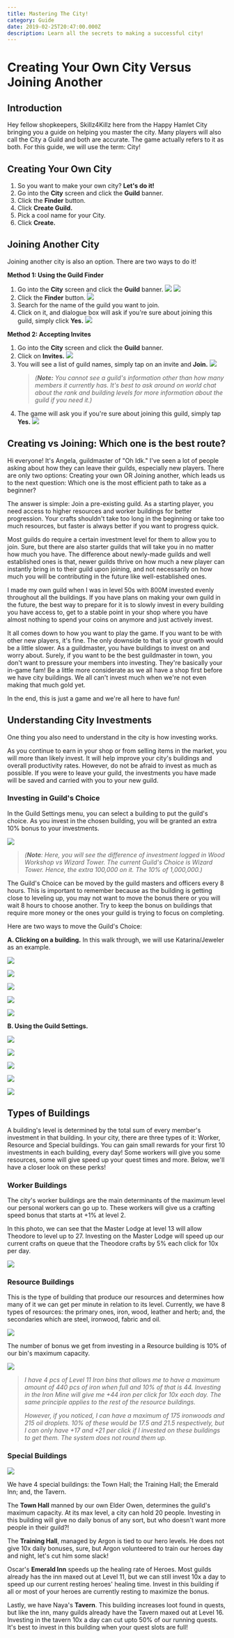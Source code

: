 ```yaml
---
title: Mastering The City!
category: Guide
date: 2019-02-25T20:47:00.000Z
description: Learn all the secrets to making a successful city!
---
```

# Creating Your Own City Versus Joining Another

## Introduction

Hey fellow shopkeepers, Skillz4Killz here from the Happy Hamlet City bringing you a guide on helping you master the city. Many players will also call the City a Guild and both are accurate. The game actually refers to it as both. For this guide, we will use the term: City!

## Creating Your Own City

1. So you want to make your own city? **Let's do it!**
2. Go into the **City** screen and click the **Guild** banner.
3. Click the **Finder** button.
4. Click **Create Guild.**
5. Pick a cool name for your City.
6. Click **Create.**

## **Joining Another City**

Joining another city is also an option. There are two ways to do it!

**Method 1: Using the Guild Finder**

1. Go into the **City** screen and click the **Guild** banner.
   ![](/img/guildchoice1.1.jpg)
   ![](/img/guildchoice1.2.jpg)
2. Click the **Finder** button.
   ![](/img/join1.jpg)
3. Search for the name of the guild you want to join.
4. Click on it, and dialogue box will ask if you're sure about joining this guild, simply click **Yes.**
   ![](/img/join3.jpg)

**Method 2: Accepting Invites**

1. Go into the **City** screen and click the **Guild** banner.
2. Click on **Invites.**
   ![](/img/invite3.jpg)
3. You will see a list of guild names, simply tap on an invite and **Join.**
   ![](/img/invite4.jpg)
   > _(**Note:** You cannot see a guild's information other than how many members it currently has. It's best to ask around on world chat about the rank and building levels for more information about the guild if you need it.)_
4. The game will ask you if you're sure about joining this guild, simply tap **Yes.**
   ![](/img/invite5.jpg)

## Creating vs Joining: Which one is the best route?

Hi everyone! It's Angela, guildmaster of "Oh Idk." I've seen a lot of people asking about how they can leave their guilds, especially new players. There are only two options: Creating your own OR Joining another, which leads us to the next question: Which one is the most efficient path to take as a beginner?

The answer is simple: Join a pre-existing guild. As a starting player, you need access to higher resources and worker buildings for better progression. Your crafts shouldn't take too long in the beginning or take too much resources, but faster is always better if you want to progress quick.

Most guilds do require a certain investment level for them to allow you to join. Sure, but there are also starter guilds that will take you in no matter how much you have. The difference about newly-made guilds and well established ones is that, newer guilds thrive on how much a new player can instantly bring in to their guild upon joining, and not necessarily on how much you will be contributing in the future like well-established ones.

I made my own guild when I was in level 50s with 800M invested evenly throughout all the buildings. If you have plans on making your own guild in the future, the best way to prepare for it is to slowly invest in every building you have access to, get to a stable point in your shop where you have almost nothing to spend your coins on anymore and just actively invest.

It all comes down to how you want to play the game. If you want to be with other new players, it's fine. The only downside to that is your growth would be a little slower. As a guildmaster, you have buildings to invest on and worry about. Surely, if you want to be the best guildmaster in town, you don't want to pressure your members into investing. They're basically your in-game fam! Be a little more considerate as we all have a shop first before we have city buildings. We all can't invest much when we're not even making that much gold yet.

In the end, this is just a game and we're all here to have fun!

## Understanding City Investments

One thing you also need to understand in the city is how investing works.

As you continue to earn in your shop or from selling items in the market, you will more than likely invest. It will help improve your city's buildings and overall productivity rates. However, do not be afraid to invest as much as possible. If you were to leave your guild, the investments you have made will be saved and carried with you to your new guild.

### Investing in Guild's Choice

In the Guild Settings menu, you can select a building to put the guild's choice. As you invest in the chosen building, you will be granted an extra 10% bonus to your investments.

![](/img/investments.jpg)

> _(**Note**: Here, you will see the difference of investment logged in Wood Workshop vs Wizard Tower. The current Guild's Choice is Wizard Tower. Hence, the extra 100,000 on it. The 10% of 1,000,000.)_

The Guild's Choice can be moved by the guild masters and officers every 8 hours. This is important to remember because as the building is getting close to leveling up, you may not want to move the bonus there or you will wait 8 hours to choose another. Try to keep the bonus on buildings that require more money or the ones your guild is trying to focus on completing.

Here are two ways to move the Guild's Choice:

**A. Clicking on a building.** In this walk through, we will use Katarina/Jeweler as an example.

![](/img/guildchoice1.1.jpg)

![](/img/guildchoice2.2.jpg)

![](/img/guildchoice2.3.jpg)

![](/img/guildchoice2.5.jpg)

![](/img/guildchoice2.4.jpg)

**B. Using the Guild Settings.**

![](/img/guildchoice1.1.jpg)

![](/img/guildchoice1.2.jpg)

![](/img/guildchoice1.3.jpg)

![](/img/guildchoice1.4.jpg)

![](/img/guildchoice1.5.jpg)

## Types of Buildings

A building's level is determined by the total sum of every member's investment in that building. In your city, there are three types of it: Worker, Resource and Special buildings. You can gain small rewards for your first 10 investments in each building, every day! Some workers will give you some resources, some will give speed up your quest times and more. Below, we'll have a closer look on these perks!

### Worker Buildings

The city's worker buildings are the main determinants of the maximum level our personal workers can go up to. These workers will give us a crafting speed bonus that starts at +1% at level 2. 

In this photo, we can see that the Master Lodge at level 13 will allow Theodore to level up to 27. Investing on the Master Lodge will speed up our current crafts on queue that the Theodore crafts by 5% each click for 10x per day.

![](/img/masterworker.jpg)

### Resource Buildings

This is the type of building that produce our resources and determines how many of it we can get per minute in relation to its level. Currently, we have 8 types of resources: the primary ones, iron, wood, leather and herb; and, the secondaries which are steel, ironwood, fabric and oil.

![](/img/rss.png)

The number of bonus we get from investing in a Resource building is 10% of our bin's maximum capacity.

![](/img/rssbonus.jpg)

> _I have 4 pcs of Level 11 Iron bins that allows me to have a maximum amount of 440 pcs of iron when full and 10%  of that is 44. Investing in the Iron Mine will give me +44 iron per click for 10x each day. The same principle applies to the rest of the resource buildings._
>
> _However, if you noticed, I can have a maximum of 175 ironwoods and 215 oil droplets. 10% of these would be 17.5 and 21.5 respectively, but I can only have +17 and +21 per click if I invested on these buildings to get them. The system does not round them up._

### Special Buildings

![](/img/specials.team.png)

We have 4 special buildings: the Town Hall; the Training Hall; the Emerald Inn; and, the Tavern.

The **Town Hall** manned by our own Elder Owen, determines the guild's maximum capacity. At its max level, a city can hold 20 people. Investing in this building will give no daily bonus of any sort, but who doesn't want more people in their guild?!

The **Training Hall**, managed by Argon is tied to our hero levels. He does not give 10x daily bonuses, sure, but Argon volunteered to train our heroes day and night, let's cut him some slack!

Oscar's **Emerald Inn** speeds up the healing rate of Heroes. Most guilds already has the inn maxed out at Level 11, but we can still invest 10x a day to speed up our current resting heroes' healing time. Invest in this building if all or most of your heroes are currently resting to maximize the bonus.

Lastly, we have Naya's **Tavern**. This building increases loot found in quests, but like the inn, many guilds already have the Tavern maxed out at Level 16. Investing in the tavern 10x a day can cut upto 50% of our running quests. It's best to invest in this building when your quest slots are full!
